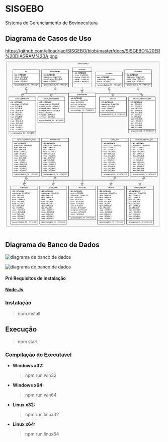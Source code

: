 # SISGEBO
Sistema de Gerenciamento de Bovinocultura

## Diagrama de Casos de Uso
https://github.com/elioadriao/SISGEBO/blob/master/docs/SISGEBO%20ER%20DIAGRAM%20A.png
![diagrama de casos de uso](https://github.com/elioadriao/SISGEBO/blob/master/docs/SISGEBO%20ER%20DIAGRAM%20A.png?raw=true)

## Diagrama de Banco de Dados

![diagrama de banco de dados](https://github.com/elioadriao/SISGEBO/blob/master/docs/SISGEBO%20ER%20DIAGRAM%20A?raw=true)

![diagrama de banco de dados](https://github.com/elioadriao/SISGEBO/blob/master/docs/SISGEBO%20ER%20DIAGRAM%20B?raw=true)

#### Pré Requisitos de Instalação
**[Node.Js](https://nodejs.org/en/download/package-manager/)**

### Instalação
>npm install

## Execução
>npm start

### Compilação do Executavel

* **Windows x32:**
     >npm run win32 
* **Windows x64:**
    >npm run win64

* **Linux x32:**
    >npm run linux32

* **Linux x64:**
    >npm run linux64

